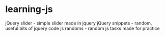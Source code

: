 # learning-js

jQuery slider - simple slider made in jquery
jQuery snippets - random, useful bits of jquery code 
js randoms - random js tasks made for practice
